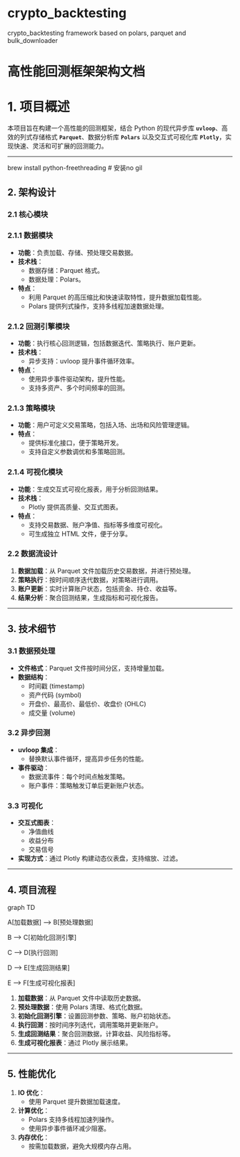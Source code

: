# crypto_backtesting
crypto_backtesting framework based on polars, parquet and bulk_downloader

# **高性能回测框架架构文档**

# **1. 项目概述**

本项目旨在构建一个高性能的回测框架，结合 Python 的现代异步库 **`uvloop`**、高效的列式存储格式 **`Parquet`**、数据分析库 **`Polars`** 以及交互式可视化库 **`Plotly`**，实现快速、灵活和可扩展的回测能力。

---

brew install python-freethreading # 安装no gil

## **2. 架构设计**

### **2.1 核心模块**

### **2.1.1 数据模块**

- **功能**：负责加载、存储、预处理交易数据。
- **技术栈**：
    - 数据存储：Parquet 格式。
    - 数据处理：Polars。
- **特点**：
    - 利用 Parquet 的高压缩比和快速读取特性，提升数据加载性能。
    - Polars 提供列式操作，支持多线程加速数据处理。

### **2.1.2 回测引擎模块**

- **功能**：执行核心回测逻辑，包括数据迭代、策略执行、账户更新。
- **技术栈**：
    - 异步支持：uvloop 提升事件循环效率。
- **特点**：
    - 使用异步事件驱动架构，提升性能。
    - 支持多资产、多个时间频率的回测。

### **2.1.3 策略模块**

- **功能**：用户可定义交易策略，包括入场、出场和风险管理逻辑。
- **特点**：
    - 提供标准化接口，便于策略开发。
    - 支持自定义参数调优和多策略回测。

### **2.1.4 可视化模块**

- **功能**：生成交互式可视化报表，用于分析回测结果。
- **技术栈**：
    - Plotly 提供高质量、交互式图表。
- **特点**：
    - 支持交易数据、账户净值、指标等多维度可视化。
    - 可生成独立 HTML 文件，便于分享。

### **2.2 数据流设计**

1. **数据加载**：从 Parquet 文件加载历史交易数据，并进行预处理。
2. **策略执行**：按时间顺序迭代数据，对策略进行调用。
3. **账户更新**：实时计算账户状态，包括资金、持仓、收益等。
4. **结果分析**：聚合回测结果，生成指标和可视化报告。

---

## **3. 技术细节**

### **3.1 数据预处理**

- **文件格式**：Parquet 文件按时间分区，支持增量加载。
- **数据结构**：
    - 时间戳 (timestamp)
    - 资产代码 (symbol)
    - 开盘价、最高价、最低价、收盘价 (OHLC)
    - 成交量 (volume)

### **3.2 异步回测**

- **uvloop 集成**：
    - 替换默认事件循环，提高异步任务的性能。
- **事件驱动**：
    - 数据流事件：每个时间点触发策略。
    - 账户事件：策略触发订单后更新账户状态。

### **3.3 可视化**

- **交互式图表**：
    - 净值曲线
    - 收益分布
    - 交易信号
- **实现方式**：通过 Plotly 构建动态仪表盘，支持缩放、过滤。

---

## **4. 项目流程**

graph TD

A[加载数据] --> B[预处理数据]

B --> C[初始化回测引擎]

C --> D[执行回测]

D --> E[生成回测结果]

E --> F[生成可视化报表]

1. **加载数据**：从 Parquet 文件中读取历史数据。
2. **预处理数据**：使用 Polars 清理、格式化数据。
3. **初始化回测引擎**：设置回测参数、策略、账户初始状态。
4. **执行回测**：按时间序列迭代，调用策略并更新账户。
5. **生成回测结果**：聚合回测数据，计算收益、风险指标等。
6. **生成可视化报表**：通过 Plotly 展示结果。

---

## **5. 性能优化**

1. **IO 优化**：
    - 使用 Parquet 提升数据加载速度。
2. **计算优化**：
    - Polars 支持多线程加速列操作。
    - 使用异步事件循环减少阻塞。
3. **内存优化**：
    - 按需加载数据，避免大规模内存占用。
